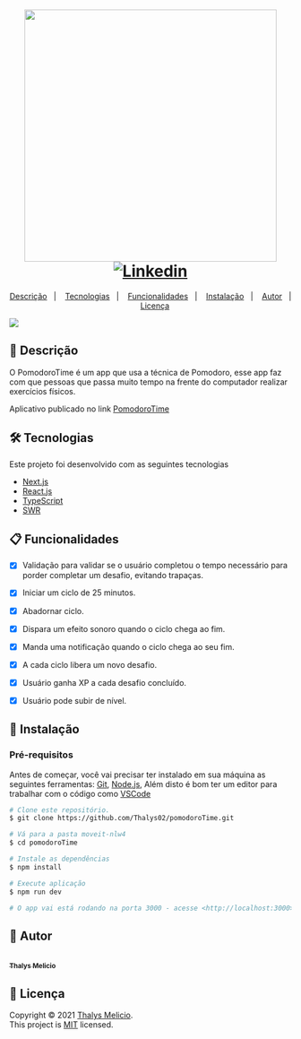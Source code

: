 <h1 align="center">
  <img width="450px" src="./.github/images/logo-moveit-2.0.svg" />
  <br />
  <a href="https://www.linkedin.com/in/thalys-melicio/">
    <img alt="Linkedin" src="https://media-exp1.licdn.com/dms/image/C4D03AQF36ZeFykgaSg/profile-displayphoto-shrink_200_200/0/1611012176210?e=1624492800&v=beta&t=5uL2172tbWWvzLtipXCfmv_Z6jqAVzckSC741F1mgwA">
  </a>
</h1>
<p align="center">
  <a href="#page_facing_up-descrição">Descrição</a>&nbsp;&nbsp;&nbsp;|&nbsp;&nbsp;&nbsp;
  <a href="#-tecnologias">Tecnologias</a>&nbsp;&nbsp;&nbsp;|&nbsp;&nbsp;&nbsp;
  <a href="#clipboard-Funcionalidades">Funcionalidades</a>&nbsp;&nbsp;&nbsp;|&nbsp;&nbsp;&nbsp;
  <a href="#closed_book-instalação">Instalação</a>&nbsp;&nbsp;&nbsp;|&nbsp;&nbsp;&nbsp;
  <a href="#man-Autor">Autor</a>&nbsp;&nbsp;&nbsp;|&nbsp;&nbsp;&nbsp;
  <a href="#memo-Licença">Licença</a>
</p>

<img src="./.github/images/screens-moveit-2.0.svg" />

## :page_facing_up: Descrição
O PomodoroTime é um app que usa a técnica de Pomodoro, esse app faz com que pessoas que passa muito tempo na frente do computador realizar exercícios físicos.

Aplicativo publicado no link [PomodoroTime](https://pomodorotime.vercel.app/)
## 🛠 Tecnologias
Este projeto foi desenvolvido com as seguintes tecnologias

- [Next.js](https://nextjs.org/)
- [React.js](https://pt-br.reactjs.org/)
- [TypeScript](https://www.typescriptlang.org/)
- [SWR](https://swr.vercel.app/)

## :clipboard: Funcionalidades
- [x] Validação para validar se o usuário completou o tempo necessário para porder completar um desafio, evitando trapaças.
- [x] Iniciar um ciclo de 25 minutos.
- [x] Abadornar ciclo.
- [x] Dispara um efeito sonoro quando o ciclo chega ao fim.
- [x] Manda uma notificação quando o ciclo chega ao seu fim.
- [x] A cada ciclo libera um novo desafio.
- [x] Usuário ganha XP a cada desafio concluído.
- [x] Usuário pode subir de nível.


## :closed_book: Instalação

### Pré-requisitos
Antes de começar, você vai precisar ter instalado em sua máquina as seguintes ferramentas:
[Git](https://git-scm.com), [Node.js](https://nodejs.org/en/), Além disto é bom ter um editor para trabalhar com o código como [VSCode](https://code.visualstudio.com/)

```bash
# Clone este repositório.
$ git clone https://github.com/Thalys02/pomodoroTime.git

# Vá para a pasta moveit-nlw4
$ cd pomodoroTime

# Instale as dependências
$ npm install 

# Execute aplicação
$ npm run dev

# O app vai está rodando na porta 3000 - acesse <http://localhost:3000>
```

## :man: Autor

<a href="https://github.com/alexandredev3/">
 <br />
 <sub><b>Thalys Melicio</b></sub>
</a>

<a href="https://www.linkedin.com/in/thalys-melicio/">
</a>


## :memo: Licença

Copyright © 2021 [Thalys Melicio](https://github.com/Thalys02).<br />
This project is [MIT](./LICENSE.txt) licensed.
